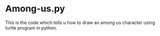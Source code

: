 # Among-us.py
This is the code which tells u how to draw an among us character using turtle program in python.
